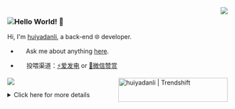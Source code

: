 <img align='right' src='https://github-readme-stats.vercel.app/api?username=huiyadanli&show_icons=true&&theme=default&hide=["contribs"]&&hide_title=true' /> 

### ![Hello World!](https://glitch-art.vercel.app/api/simple?word={Hello%20World}) 👋

Hi, I'm [huiyadanli](https://www.huiyadan.com), a back-end 🌐 developer.

- <img src='https://github.com/user-attachments/assets/830f9d78-a85c-4d62-be5e-cc0af727eabe' width='15px' /> Ask me about anything [here](https://github.com/huiyadanli/huiyadanli/issues).

- <img src='https://github.com/user-attachments/assets/4292a134-34e9-487a-97c0-4f9f827bfdde' width='16px' /> 投喂渠道：[⚡爱发电](https://afdian.com/@huiyadanli) or [🍚微信赞赏](https://github.com/huiyadanli/huiyadanli/blob/master/DONATE.md)</del>


<a href="https://trendshift.io/developers/8860" target="_blank" ><img  align='right' src="https://trendshift.io/api/badge/developers/8860" alt="huiyadanli | Trendshift" style="width: 250px; height: 55px;" width="250" height="55"/></a>



![](https://visitor-badge.laobi.icu/badge?page_id=huiyadanli.huiyadanli)

<details>
<summary>Click here for more details</summary>
  
![Metrics](https://metrics.lecoq.io/huiyadanli?template=classic&base.header=0&isocalendar=1&languages=1&achievements=1&lines=1&base.indepth=false&base.hireable=false&isocalendar.duration=half-year&languages.ignored=HTML%2CCSS%2CASP%2CBATCHFILE&languages.limit=8&languages.threshold=0%25&languages.other=false&languages.colors=github&languages.sections=most-used&languages.indepth=false&languages.analysis.timeout=15&languages.categories=markup%2C%20programming&languages.recent.categories=markup%2C%20programming&languages.recent.load=300&languages.recent.days=14&achievements.threshold=B&achievements.secrets=false&achievements.display=compact&achievements.limit=0&config.timezone=Asia%2FShanghai&config.order=base.header%2C%20isocalendar&config.display=large)

</details>

<!--
<del>[🍚顿顿饭](https://dun.mianbaoduo.com/@huiyadanli)</del>

[![stat](https://github-readme-stats.vercel.app/api?username=huiyadanli&show_icons=true&&theme=default&hide=["contribs"])](https://github.com/huiyadanli)

[![Top Langs](https://github-readme-stats.vercel.app/api/top-langs/?username=huiyadanli&layout=compact)](https://github.com/huiyadanli)

<details>
<summary>CLICK ME</summary>

![ip test](https://ip.ntrqq.net/images/yosuga.png?wd=JTIw&r=f7eppzl6j6)
</details>

-->
